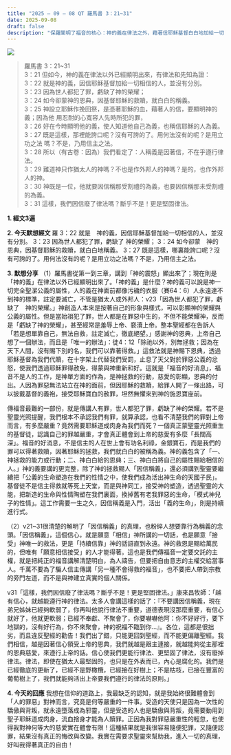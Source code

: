 ```yaml
---
title: "2025 – 09 – 08 QT 羅馬書 3：21~31"
date: 2025-09-08
draft: false
description: "保羅闡明了福音的核心：神的義在律法之外，藉著信耶穌基督白白地加給一切相信的人，因為基督已作了我們的挽回祭。"
---
```


![](/images/qt.jpg)

> 羅馬書 3：21~31  
> 3：21 但如今，神的義在律法以外已經顯明出來，有律法和先知為證：  
3：22 就是神的義，因信耶穌基督加給一切相信的人，並沒有分別。  
3：23 因為世人都犯了罪，虧缺了神的榮耀；  
3：24 如今卻蒙神的恩典，因基督耶穌的救贖，就白白的稱義。  
3：25 神設立耶穌作挽回祭，是憑著耶穌的血，藉著人的信，要顯明神的義；因為他 用忍耐的心寬容人先時所犯的罪，  
3：26 好在今時顯明他的義，使人知道他自己為義，也稱信耶穌的人為義。  
3：27 既是這樣，那裡能誇口呢？沒有可誇的了。用何法沒有的呢？是用立功之法 嗎？不是，乃用信主之法。  
3：28 所以（有古卷：因為）我們看定了：人稱義是因著信，不在乎遵行律法。       
3：29 難道神只作猶太人的神嗎？不也是作外邦人的神嗎？是的，也作外邦人的神。  
3：30 神既是一位，他就要因信稱那受割禮的為義，也要因信稱那未受割禮的為義。  
3：31 這樣，我們因信廢了律法嗎？斷乎不是！更是堅固律法。  



**1.  經文3遍**

**2. 今天默想經文**
羅 3：22 就是　神的義，因信耶穌基督加給一切相信的人，並沒有分別。
3：23 因為世人都犯了罪，虧缺了 神的榮耀；
3：24 如今卻蒙　神的恩典，因基督耶穌的救贖，就白白地稱義。
3：27 既是這樣，哪裏能誇口呢？沒有可誇的了。用何法沒有的呢？是用立功之法嗎？不是，乃用信主之法。

**3. 默想分享**
（1）羅馬書從第一到三章，講到「神的震怒」顯出來了；現在則是「神的義」在律法以外已經顯明出來了。「神的義」是什麼？神的義可以說是神一切完全聖潔公義的屬性，人的義在神面前都像污穢的衣服（賽64：6）人永遠達不到神的標準，註定要滅亡，不管是猶太人或外邦人：v23「因為世人都犯了罪，虧缺了　神的榮耀。」神創造人本來是按著自己的形象與樣式，可以彰顯神的榮耀與公義的屬性。但是當始祖犯了罪，世人都是在罪惡中生的，不但不能榮耀神，反而是「虧缺了神的榮耀」，甚至經常是羞辱上帝、褻瀆上帝。整本聖經都在告訴人「若是想單靠自己，無法自救，註定滅亡，徹底絕望。」感謝神的恩典，上帝自己想了一個辦法，而且是「唯一的辦法」：徒4：12「除祂以外，別無拯救；因為在天下人間，沒有賜下別的名，我們可以靠著得救。」這救法就是神賜下恩典，透過耶穌基督為我們代贖，在十字架上代替我們受罰，止息了天父對於罪惡公義的忿怒，使我們透過耶穌罪得赦免，得蒙與神重新和好。這就是「福音的好消息」，福音不是人的工作，是神單方面的作為，是神拯救的行動，慈愛的彰顯，恩典的付出。人因為罪惡無法站立在神的面前，但因耶穌的救贖，給罪人開了一條出路，可以披戴基督的義袍，接受耶穌寶血的赦罪，坦然無懼來到神的施恩寶座前。

傳福音最難的一部份，就是傳講人有罪，世人都犯了罪，虧缺了神的榮耀。若不是聖靈光照提醒，我們根本不承認我們有罪，就算承認，也看不清楚我們的罪對上帝而言，有多麼嚴重？竟然需要耶穌道成肉身為我們而死？一個真正蒙聖靈光照重生的基督徒，認識自己的罪越嚴重，才會真正體會到上帝的慈愛有多麼「長闊高深」。福音的好消息，不是信主的人在世上會有功名利祿，金銀寶石，而是我們的罪可以得著救贖，因著耶穌的拯救，我們就白白的被稱為義。神的義包含了「一、神拯救的能力或行動；二、神白白給的恩典；三、神白白將自己的屬性賜給相信的人。」神的義要講的更完整，除了神的拯救賜人「因信稱義」，還必須講到聖靈要繼續把「公義的生命塑造在我們的性情之中，使我們成為活出神生命的天國子民」。基督徒不是信主得救就等死上天堂，而是與神同工，接受神的塑造，透過聖靈的大能，把新造的生命與性情陶塑在我們裏面，換掉舊有老我罪惡的生命，「模式神兒子的性情」。這工作需要一生之久，因信稱義是入門，活出「義的生命」，則是持續進行式。

（2）v21~31很清楚的解明了「因信稱義」的真理，也粉碎人想要靠行為稱義的念頭。「因信稱義」，這個信心，就是願意「相信」神所講的一切話，也是願意「接受」神唯一的救法，更是「持續信靠」神的話語直到永遠。神的救恩是賜給萬民的，但唯有「願意相信接受」的人才能得著。這也是我們傳福音一定要交託的主權，就是把純正的福音講解清楚明白，為人禱告，但要把自由意志的主權交給當事人。千萬不要為了騙人信主傳講「另一種不會得救的福音」，也不要把人帶到宗教的旁門左道，而不是與神建立真實的個人關係。

v31「這樣，我們因信廢了律法嗎？斷乎不是！更是堅固律法。」康來昌牧師：「越有信心，就越能遵行神的律法。太多人會講這樣的話了：『不要講因信稱義，現在弟兄姊妹已經夠軟弱了，你再叫他說行律法不重要，道德表現沒那麼重要，有信心就好了，他就更軟弱；已經不奉獻、不聚會了，你要嚇嚇他阿：你不好好行，要下地獄的，沒有好行為，你不來聚會，神的祝福不臨到你…』。各位，這都是很拙劣，而且違反聖經的勸告！我們出了錯，只能更回到聖經，而不能更偏離聖經。我們相信，越是因著信心領受上帝的恩典，我們就越是跟主連接，就越能夠從主那裡的恩典慈愛，來遵行上帝的話。信心使我們更能行律法、更堅固了律法，沒有廢掉律法。律法，即使在猶太人最堅固的，也只是在外表而已，內心是腐化的。我們是已經徹底的更新了，已經不是野橄欖，已經接在好樹上；不是枯枝，已接在豐富的葡萄樹上了，我們就能夠活出上帝要我們遵行的律法的原則。」

**4. 今天的回應**
我想在信仰的道路上，我最缺乏的認知，就是我始終很難體會到「人的罪惡」對神而言，究竟是何等嚴重的一件事。受造的天使只是因為一次性的驕傲與背叛，就永遠墮落成為邪靈，但是受造的人也是驕傲與背叛，竟需要動用到聖子耶穌道成肉身，流血捨身才能為人贖罪。正因為我對罪惡嚴重性的輕忽，也使得我對神何等大的慈愛實在體會有限！這種結果就是我很容易隨便犯罪，又隨便認罪，結果沒有真正的悔改與改變。我實在需要求聖靈來幫助我，進入一切的真理，好叫我得著真正的自由！
